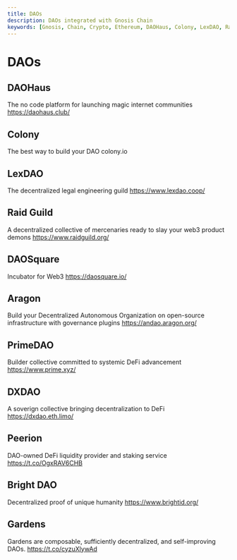 ```yaml
---
title: DAOs
description: DAOs integrated with Gnosis Chain
keywords: [Gnosis, Chain, Crypto, Ethereum, DAOHaus, Colony, LexDAO, Raid Guild, DAOSquare, Aragon, PrimeDAO, DXDAO, Peerion, Bright DAO, Gardens] 
---
```


# DAOs

## DAOHaus
The no code platform for launching magic internet communities
https://daohaus.club/

## Colony
The best way to build your DAO
colony.io

## LexDAO
The decentralized legal engineering guild
https://www.lexdao.coop/

## Raid Guild
A decentralized collective of mercenaries ready to slay your web3 product demons
https://www.raidguild.org/

## DAOSquare
Incubator for Web3
https://daosquare.io/

## Aragon
Build your Decentralized Autonomous Organization on open-source infrastructure with governance plugins
https://andao.aragon.org/

## PrimeDAO
Builder collective committed to systemic DeFi advancement
https://www.prime.xyz/

## DXDAO
A soverign collective bringing decentralization to DeFi
https://dxdao.eth.limo/

## Peerion
DAO-owned DeFi liquidity provider and staking service
https://t.co/OgxRAV6CHB

## Bright DAO
Decentralized proof of unique humanity
https://www.brightid.org/

## Gardens
Gardens are composable, sufficiently decentralized, and self-improving DAOs.
https://t.co/cyzuXlywAd 
